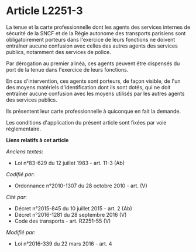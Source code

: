 # Article L2251-3

La tenue et la carte professionnelle dont les agents des services internes de sécurité de la SNCF et de la Régie autonome des
transports parisiens sont obligatoirement porteurs dans l'exercice de leurs fonctions ne doivent entraîner aucune confusion
avec celles des autres agents des services publics, notamment des services de police. 

Par dérogation au premier alinéa, ces agents peuvent être dispensés du port de la tenue dans l'exercice de leurs fonctions. 

En cas d'intervention, ces agents sont porteurs, de façon visible, de l'un des moyens matériels d'identification dont ils
sont dotés, qui ne doit entraîner aucune confusion avec les moyens utilisés par les autres agents des services publics. 

Ils présentent leur carte professionnelle à quiconque en fait la demande. 

Les conditions d'application du présent article sont fixées par voie réglementaire.

**Liens relatifs à cet article**

_Anciens textes_:

  - Loi n°83-629 du 12 juillet 1983 - art. 11-3 (Ab)

_Codifié par_:

  - Ordonnance n°2010-1307 du 28 octobre 2010 - art. (V)

_Cité par_:

  - Décret n°2015-845 du 10 juillet 2015 - art. 2 (Ab)
  - Décret n°2016-1281 du 28 septembre 2016 (V)
  - Code des transports - art. R2251-55 (V)

_Modifié par_:

  - Loi n°2016-339 du 22 mars 2016 - art. 4
